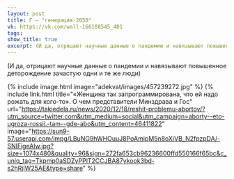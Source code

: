 ```yaml
---
layout: post
title: Г — "генерация-2050"
vk: https://vk.com/wall-166188545_401
tags: 
show_title: true
excerpt: (И да, отрицают научные данные о пандемии и навязывают повышенное деторождение зачастую одни и те же люди)
---
```

(И да, отрицают научные данные о пандемии и навязывают повышенное деторождение зачастую одни и те же люди)

{% include image.html image="adekvat/images/457239272.jpg" %}
{% include link.html title="«Женщина так запрограммирована, что ей надо рожать для кого-то». О чем представители Минздрава и Гос" url="https://takiedela.ru/news/2020/12/18/reshit-problemu-abortov/?utm_source=twitter.com&utm_medium=social&utm_campaign=aborty--eto-ugroza-rossii.-tam--gde-abo&utm_content=46411822" image="https://sun9-57.userapi.com/impg/LBuNG9hWHOuuJ8PoAmipM5n8oXiVB_N2fpzpDA/-SNlFigeAlw.jpg?size=1074x480&quality=96&sign=272fa653cb96236600ffd550166f65bc&c_uniq_tag=Tkpmp0aSDZyPPlT2CCJBA87ykook3bd-s2hRjIW25AE&type=share" %}